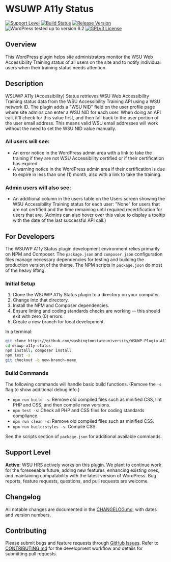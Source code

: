 # WSUWP A11y Status

[![Support Level](https://img.shields.io/badge/support-active-green.svg)](#support-level) [![Build Status](https://github.com/washingtonstateuniversity/WSUWP-Plugin-A11y-Status/actions/workflows/coding-standards.yml/badge.svg)](https://github.com/washingtonstateuniversity/WSUWP-Plugin-A11y-Status/actions) [![Release Version](https://img.shields.io/github/v/release/washingtonstateuniversity/WSUWP-Plugin-A11y-Status)](https://github.com/washingtonstateuniversity/WSUWP-Plugin-A11y-Status/releases/latest) ![WordPress tested up to version 6.2](https://img.shields.io/badge/WordPress-v6.2%20tested-success.svg) [![GPLv3 License](https://img.shields.io/github/license/washingtonstateuniversity/WSUWP-Plugin-A11y-Status)](https://github.com/washingtonstateuniversity/WSUWP-Plugin-A11y-Status/blob/develop/LICENSE.md)

## Overview

This WordPress plugin helps site administrators monitor the WSU Web Accessibility Training status of all users on the site and to notify individual users when their training status needs attention.

## Description

WSUWP A11y (Accessibility) Status retrieves WSU Web Accessibility Training status data from the WSU Accessibility Training API using a WSU network ID. The plugin adds a "WSU NID" field on the user profile page where site admins can enter a WSU NID for each user. When doing an API call, it'll check for this value first, and then fall back to the user portion of the user email address. This means valid WSU email addresses will work without the need to set the WSU NID value manually.

### All users will see:

- An error notice in the WordPress admin area with a link to take the training if they are not WSU Accessibility certified or if their certification has expired.
- A warning notice in the WordPress admin area if their certification is due to expire in less than one (1) month, also with a link to take the training.

### Admin users will also see:

- An additional column in the users table on the Users screen showing the WSU Accessibility Training status for each user: "None" for users that are not certified and the time remaining until required recertification for users that are. (Admins can also hover over this value to display a tooltip with the date of the last successful API call.)

## For Developers

The WSUWP A11y Status plugin development environment relies primarily on NPM and Composer. The `package.json` and `composer.json` configuration files manage necessary dependencies for testing and building the production version of the theme. The NPM scripts in `package.json` do most of the heavy lifting.

### Initial Setup

1. Clone the WSUWP A11y Status plugin to a directory on your computer.
2. Change into that directory.
3. Install the NPM and Composer dependencies.
4. Ensure linting and coding standards checks are working -- this should exit with zero (0) errors.
5. Create a new branch for local development.

In a terminal:

~~~bash
git clone https://github.com/washingtonstateuniversity/WSUWP-Plugin-A11y-Status.git wsuwp-a11y-status
cd wsuwp-a11y-status
npm install; composer install
npm test -s
git checkout -b new-branch-name
~~~

### Build Commands

The following commands will handle basic build functions. (Remove the `-s` flag to show additional debug info.)

- `npm run build -s`: Remove old compiled files such as minified CSS, lint PHP and CSS, and then compile new versions.
- `npm test -s`: Check all PHP and CSS files for coding standards compliance.
- `npm run clean -s`: Remove old compiled files such as minified CSS.
- `npm run build:styles -s`: Compile CSS.

See the scripts section of `package.json` for additional available commands.

## Support Level

**Active:** WSU HRS actively works on this plugin. We plant to continue work for the foreseeable future, adding new features, enhancing existing ones, and maintaining compatability with the latest version of WordPress. Bug reports, feature requests, questions, and pull requests are welcome.

## Changelog

All notable changes are documented in the [CHANGELOG.md](https://github.com/washingtonstateuniversity/WSUWP-Plugin-A11y-Status/blob/develop/CHANGELOG.md), with dates and version numbers.

## Contributing

Please submit bugs and feature requests through [GitHub Issues](https://github.com/washingtonstateuniversity/WSUWP-Plugin-A11y-Status/issues). Refer to [CONTRIBUTING.md](https://github.com/washingtonstateuniversity/WSUWP-Plugin-A11y-Status/blob/develop/CONTRIBUTING.md) for the development workflow and details for submitting pull requests.
